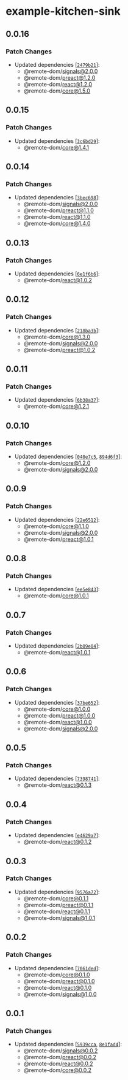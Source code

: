 # example-kitchen-sink

## 0.0.16

### Patch Changes

- Updated dependencies [[`2479b21`](https://github.com/Shopify/remote-dom/commit/2479b21406f6149063bfc095dbb6c3a019386403)]:
  - @remote-dom/signals@2.0.0
  - @remote-dom/preact@1.2.0
  - @remote-dom/react@1.2.0
  - @remote-dom/core@1.5.0

## 0.0.15

### Patch Changes

- Updated dependencies [[`3c6bd29`](https://github.com/Shopify/remote-dom/commit/3c6bd291121b9fa02cac4ba57274601e97b2a2d2)]:
  - @remote-dom/core@1.4.1

## 0.0.14

### Patch Changes

- Updated dependencies [[`3bec698`](https://github.com/Shopify/remote-dom/commit/3bec6983756c4b8a6834a037ac520438ef59d28f)]:
  - @remote-dom/signals@2.0.0
  - @remote-dom/preact@1.1.0
  - @remote-dom/react@1.1.0
  - @remote-dom/core@1.4.0

## 0.0.13

### Patch Changes

- Updated dependencies [[`6e1f6b6`](https://github.com/Shopify/remote-dom/commit/6e1f6b69aec1958e9e5f125bd9d16847f905efa7)]:
  - @remote-dom/react@1.0.2

## 0.0.12

### Patch Changes

- Updated dependencies [[`218ba3b`](https://github.com/Shopify/remote-dom/commit/218ba3bf1ff2e7518a7dcec11ffd352de70b16f8)]:
  - @remote-dom/core@1.3.0
  - @remote-dom/signals@2.0.0
  - @remote-dom/preact@1.0.2

## 0.0.11

### Patch Changes

- Updated dependencies [[`6b38a37`](https://github.com/Shopify/remote-dom/commit/6b38a379ef2f0644bff18390708a48b4f6d3fa5d)]:
  - @remote-dom/core@1.2.1

## 0.0.10

### Patch Changes

- Updated dependencies [[`040e7c5`](https://github.com/Shopify/remote-dom/commit/040e7c5dde658596ccbf883e2d3810955790eff0), [`894d6f3`](https://github.com/Shopify/remote-dom/commit/894d6f3396ebb2e1de7e91b1a445aa0a39195bb9)]:
  - @remote-dom/core@1.2.0
  - @remote-dom/signals@2.0.0

## 0.0.9

### Patch Changes

- Updated dependencies [[`22e6512`](https://github.com/Shopify/remote-dom/commit/22e6512f797d97d2106f181d730d995f37c6edaf)]:
  - @remote-dom/core@1.1.0
  - @remote-dom/signals@2.0.0
  - @remote-dom/preact@1.0.1

## 0.0.8

### Patch Changes

- Updated dependencies [[`ee5e843`](https://github.com/Shopify/remote-dom/commit/ee5e843a85c1d213420ae25cb2fc248484ca04f3)]:
  - @remote-dom/core@1.0.1

## 0.0.7

### Patch Changes

- Updated dependencies [[`2b09e04`](https://github.com/Shopify/remote-dom/commit/2b09e042ff87f047fbe98481a73d31b785c9987f)]:
  - @remote-dom/react@1.0.1

## 0.0.6

### Patch Changes

- Updated dependencies [[`37be652`](https://github.com/Shopify/remote-dom/commit/37be652f288d1eec170c0be13b2da516f8db5dcf)]:
  - @remote-dom/core@1.0.0
  - @remote-dom/preact@1.0.0
  - @remote-dom/react@1.0.0
  - @remote-dom/signals@2.0.0

## 0.0.5

### Patch Changes

- Updated dependencies [[`7398741`](https://github.com/Shopify/remote-dom/commit/7398741dc42f474d344ed98ea634bc6a255d6650)]:
  - @remote-dom/react@0.1.3

## 0.0.4

### Patch Changes

- Updated dependencies [[`e4629a7`](https://github.com/Shopify/remote-dom/commit/e4629a7e50057eb57f8a2f90b393fba6688d0d19)]:
  - @remote-dom/react@0.1.2

## 0.0.3

### Patch Changes

- Updated dependencies [[`9576a72`](https://github.com/Shopify/remote-dom/commit/9576a72fa354481621c53efde4169829fe9bfabf)]:
  - @remote-dom/core@0.1.1
  - @remote-dom/preact@0.1.1
  - @remote-dom/react@0.1.1
  - @remote-dom/signals@1.0.1

## 0.0.2

### Patch Changes

- Updated dependencies [[`7061ded`](https://github.com/Shopify/remote-dom/commit/7061ded1da4699c6dd6a820eeb940a8af7c66d82)]:
  - @remote-dom/core@0.1.0
  - @remote-dom/preact@0.1.0
  - @remote-dom/react@0.1.0
  - @remote-dom/signals@1.0.0

## 0.0.1

### Patch Changes

- Updated dependencies [[`5939cca`](https://github.com/Shopify/remote-dom/commit/5939cca8112417124327bd26f9e2c21f4bf9b20a), [`8e1fad4`](https://github.com/Shopify/remote-dom/commit/8e1fad4a00cfe68ff1594fbabeec10c29958685f)]:
  - @remote-dom/signals@0.0.2
  - @remote-dom/preact@0.0.2
  - @remote-dom/react@0.0.2
  - @remote-dom/core@0.0.2
